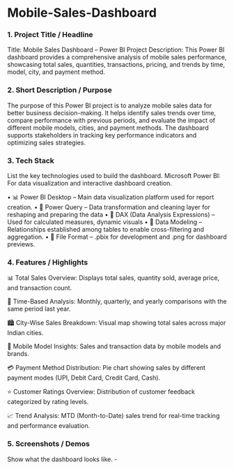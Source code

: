 # Mobile-Sales-Dashboard
### 1.	Project Title / Headline
Title: Mobile Sales Dashboard – Power BI Project
Description: This Power BI dashboard provides a comprehensive analysis of mobile sales performance, showcasing total sales, quantities, transactions, pricing, and trends by time, model, city, and payment method.

### 2.	Short Description / Purpose
The purpose of this Power BI project is to analyze mobile sales data for better business decision-making. It helps identify sales trends over time, compare performance with previous periods, and evaluate the impact of different mobile models, cities, and payment methods. The dashboard supports stakeholders in tracking key performance indicators and optimizing sales strategies.

### 3.	Tech Stack
List the key technologies used to build the dashboard.
Microsoft Power BI: For data visualization and interactive dashboard creation.

•	📊 Power BI Desktop – Main data visualization platform used for report creation.
•	📂 Power Query – Data transformation and cleaning layer for reshaping and preparing the data
•	🧠 DAX (Data Analysis Expressions) – Used for calculated measures, dynamic visuals
•	📝 Data Modeling – Relationships established among tables to enable cross-filtering and aggregation.
•	📁 File Format – .pbix for development and .png for dashboard previews.

### 4.	Features / Highlights

📊 Total Sales Overview: Displays total sales, quantity sold, average price, and transaction count.

📅 Time-Based Analysis: Monthly, quarterly, and yearly comparisons with the same period last year.

🏙️ City-Wise Sales Breakdown: Visual map showing total sales across major Indian cities.

📱 Mobile Model Insights: Sales and transaction data by mobile models and brands.

💳 Payment Method Distribution: Pie chart showing sales by different payment modes (UPI, Debit Card, Credit Card, Cash).

⭐ Customer Ratings Overview: Distribution of customer feedback categorized by rating levels.

📈 Trend Analysis: MTD (Month-to-Date) sales trend for real-time tracking and performance evaluation.

### 5.	Screenshots / Demos
Show what the dashboard looks like. - 




